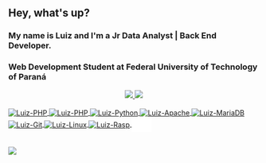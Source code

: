 ## Hey, what's up? 
### My name is Luiz and I'm a Jr Data Analyst | Back End Developer.
### Web Development Student at Federal University of Technology of Paraná
<div align="center">
  <a href="https://github.com/sschonss">
  <img height="180em" src="https://github-readme-stats.vercel.app/api?username=sschonss&show_icons=true&theme=dark&include_all_commits=true&count_private=true"/>
  <img height="180em" src="https://github-readme-stats.vercel.app/api/top-langs/?username=sschonss&layout=compact&langs_count=7&theme=dark"/>
</div>
<div style="display: inline_block"><br>
  <img align="center" alt="Luiz-PHP" height="30" width="40" src="https://cdn.jsdelivr.net/gh/devicons/devicon/icons/php/php-original.svg">
  <img align="center" alt="Luiz-PHP" height="30" width="40" src="https://cdn.jsdelivr.net/gh/devicons/devicon/icons/pandas/pandas-original.svg">
  <img align="center" alt="Luiz-Python" height="30" width="40" src="https://cdn.jsdelivr.net/gh/devicons/devicon/icons/python/python-original.svg">
  <img align="center" alt="Luiz-Apache" height="30" width="40" src="https://cdn.jsdelivr.net/gh/devicons/devicon/icons/apache/apache-original.svg">
  <img align="center" alt="Luiz-MariaDB" height="30" width="40" src="https://cdn.worldvectorlogo.com/logos/mariadb.svg">
  <img align="center" alt="Luiz-Git" height="30" width="40" src="https://cdn.jsdelivr.net/gh/devicons/devicon/icons/git/git-original.svg">
  <img align="center" alt="Luiz-Linux" height="30" width="40" src="https://cdn.jsdelivr.net/gh/devicons/devicon/icons/linux/linux-original.svg">
  <img align="center" alt="Luiz-Rasp" height="30" width="40" src="https://cdn.jsdelivr.net/gh/devicons/devicon/icons/raspberrypi/raspberrypi-original.svg">
  <img align="center" alt="Luiz-UTFPR" height="30" width="40" src=img/UTFPR.svg>
                                                                                                                                                
 
  
  ##
 
<div> 
  <a href="https://www.linkedin.com/in/luiz-schons-9736231b5/" target="_blank"><img src="https://img.shields.io/badge/-LinkedIn-%230077B5?style=for-the-badge&logo=linkedin&logoColor=white" target="_blank"></a> 
 
</div>

